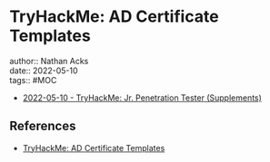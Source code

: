 # TryHackMe: AD Certificate Templates

author:: Nathan Acks  
date:: 2022-05-10  
tags:: #MOC

* [2022-05-10 - TryHackMe: Jr. Penetration Tester (Supplements)](../log/2022-05-10-tryhackme-jr-penetration-tester-supplements.md)

## References

* [TryHackMe: AD Certificate Templates](https://tryhackme.com/room/adcertificatetemplates)
